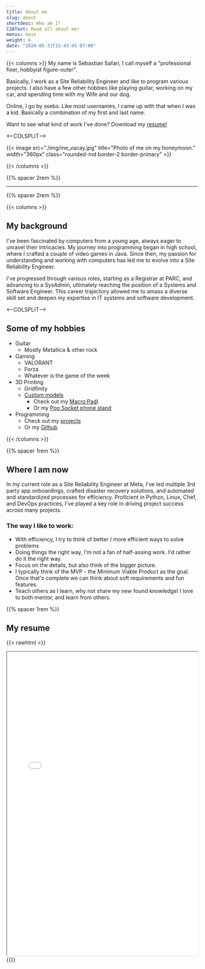 ```yaml
---
title: About me
slug: about
shortdesc: Who am I?
C2AText: Read all about me!
menus: main
weight: 6
date: "2024-05-31T15:43:45-07:00"
---
```

{{< columns >}}
My name is Sebastian Safari, I call myself a "professional fixer, hobbyist figure-outer". 

Basically, I work as a Site Reliability Engineer and like to program various projects. I also have a few other hobbies like playing guitar, working on my car, and spending time with my Wife and our dog.

Online, I go by <span class="text-quaternary">ssebs</span>. Like most usernames, I came up with that when I was a kid. Basically a combination of my first and last name.

Want to see what kind of work I've done? Download my [resume!](/media/Sebastian-Safari-Resume.pdf)

<--COLSPLIT-->

{{< image src="./img/me_vacay.jpg" title="Photo of me on my honeymoon." width="360px" class="rounded-md border-2 border-primary" >}}

{{< /columns >}}

<!--more-->

{{% spacer 2rem %}}
<hr/>
{{% spacer 2rem %}}

{{< columns >}}
## My background

I've been fascinated by computers from a young age, always eager to unravel their intricacies. My journey into programming began in high school, where I crafted a couple of video games in Java. Since then, my passion for understanding and working with computers has led me to evolve into a Site Reliability Engineer.

I've progressed through various roles, starting as a Registrar at PARC, and advancing to a SysAdmin, ultimately reaching the position of a Systems and Software Engineer. This career trajectory allowed me to amass a diverse skill set and deepen my expertise in IT systems and software development.

<--COLSPLIT-->

## Some of my hobbies
- Guitar
  - Mostly Metallica & other rock
- Gaming
  - VALORANT
  - Forza
  - Whatever is the game of the week
- 3D Printing
  - Gridfinity
  - [Custom models](https://thangs.com/designer/sebsafari) 
    - Check out my [Macro Pad](/projects/go-mmp))
    - Or my [Pop Socket phone stand](https://thangs.com/designer/sebsafari/3d-model/Pop%20Socket%20phone%20stand-579341)
- Programming
  - Check out my [projects](/projects)
  - Or my [Github](https://github.com/ssebs)

{{< /columns >}}

{{% spacer 1rem %}}

## Where I am now
In my current role as a Site Reliability Engineer at Meta, I've led multiple 3rd party app onboardings, crafted disaster recovery solutions, and automated and standardized processes for efficiency. Proficient in Python, Linux, Chef, and DevOps practices, I've played a key role in driving project success across many projects.

### The way I like to work:
- With efficiency, I try to think of better / more efficient ways to solve problems
- Doing things the right way, I'm not a fan of half-assing work. I'd rather do it the right way.
- Focus on the details, but also think of the bigger picture.
- I typically think of the MVP - the Minimum Viable Product as the goal. Once that's complete we can think about soft requirements and fun features.
- Teach others as I learn, why not share my new found knowledge! I love to both mentor, and learn from others.

{{% spacer 1rem %}}

## My resume
{{< rawhtml >}}
<iframe src="/media/Sebastian-Safari-Resume.pdf" width="100%" height="800px"></iframe>
{{</ rawhtml >}}
